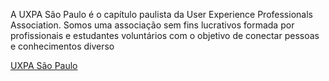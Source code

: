A UXPA São Paulo é o capítulo paulista da User Experience Professionals Association. Somos uma associação sem fins lucrativos  formada por  profissionais e estudantes voluntários com o objetivo de conectar pessoas e conhecimentos diverso

<a href="http://uxpasp.com/" target="_blank"> UXPA São Paulo</a>
